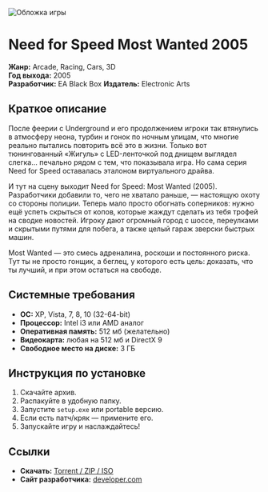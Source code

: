 ![Обложка игры](https://raw.githubusercontent.com/Killer200000/iso-archive/main/content/ScreenShots_games/NFS_Most_Wanted.PNG)

# Neеd for Speed Most Wanted 2005
**Жанр:** Arcade, Racing, Cars, 3D  
**Год выхода:** 2005  
**Разработчик:** EA Black Box  **Издатель:** Electronic Arts   

## Краткое описание
После феерии с Underground и его продолжением игроки так втянулись в атмосферу неона, турбин и гонок по ночным улицам, что многие реально пытались повторить всё это в жизни. Только вот тюнингованный «Жигуль» с LED-ленточкой под днищем выглядел слегка… печально рядом с тем, что показывала игра. Но сама серия Need for Speed оставалась эталоном виртуального драйва.

И тут на сцену выходит Need for Speed: Most Wanted (2005). Разработчики добавили то, чего не хватало раньше, — настоящую охоту со стороны полиции. Теперь мало просто обогнать соперников: нужно ещё успеть скрыться от копов, которые жаждут сделать из тебя трофей на сводке новостей. Игроку дают огромный город с шоссе, переулками и скрытыми путями для побега, а также целый гараж зверски быстрых машин.

Most Wanted — это смесь адреналина, роскоши и постоянного риска. Тут ты не просто гонщик, а беглец, у которого есть цель: доказать, что ты лучший, и при этом остаться на свободе.

## Системные требования
- **ОС:** XP, Vista, 7, 8, 10 (32-64-bit) 
- **Процессор:** Intel i3 или AMD аналог  
- **Оперативная память:** 512 мб (желательно)  
- **Видеокарта:** любая на 512 мб и DirectX 9  
- **Свободное место на диске:** 3 ГБ  

## Инструкция по установке
1. Скачайте архив.  
2. Распакуйте в удобную папку.  
3. Запустите `setup.exe` или portable версию.  
4. Если есть патч/кряк — примените его.  
5. Запускайте игру и наслаждайтесь!  

## Ссылки
- **Скачать:** [Torrent / ZIP / ISO](ссылка)  
- **Сайт разработчика:** [developer.com](https://developer.com)
